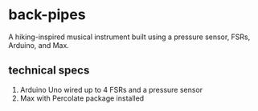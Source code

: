 # back-pipes
A hiking-inspired musical instrument built using a pressure sensor, FSRs, Arduino, and Max.

## technical specs
1. Arduino Uno wired up to 4 FSRs and a pressure sensor
2. Max with Percolate package installed
